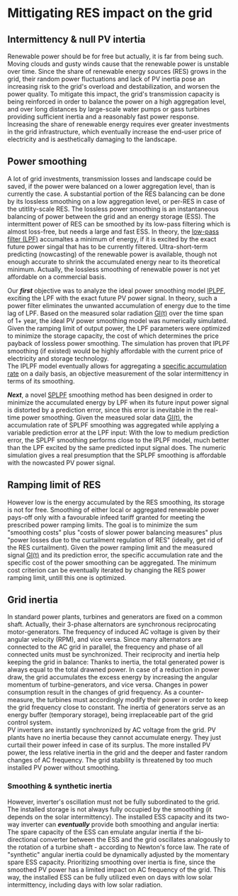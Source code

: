 # Mittigating RES impact on the grid

## Intermittency & null PV intertia
Renewable power should be for free but actually, it is far from being such. Moving clouds and gusty winds cause that the renewable power is unstable over time. Since the share of renewable energy sources (RES) grows in the grid, their random power fluctuations and lack of PV inertia pose an increasing risk to the grid's overload and destabilization, and worsen the power quality. To mitigate this impact, the grid's transmission capacity is being reinforced in order to balance the power on a high aggregation level, and over long distances by large-scale water pumps or gass turbines providing sufficient inertia and a reasonably fast power response. Increasing the share of renewable energy requires ever greater investments in the grid infrastructure, which eventually increase the end-user price of electricity and is aesthetically damaging to the landscape.  
## Power smoothing
A lot of grid investments, transmission losses and landscape could be saved, if the power were balanced on a lower aggregation level, than is currently the case. A substantial portion of the RES balancing can be done by its lossless smoothing on a low aggregation level, or per-RES in case of the utitlity-scale RES. The lossless power smoothing is an instantaneous balancing of power between the grid and an energy storage (ESS). The intermittent power of RES can be smoothed by its low-pass filtering which is almost loss-free, but needs a large and fast ESS. In theory, the [low-pass filter (LPF)](https://en.wikipedia.org/wiki/Low-pass_filter) accumaltes a minimum of energy, if it is excited by the exact future power singal that has to be currently filtered. Ultra-short-term predicting (nowcasting) of the renewable power is available, though not enough accurate to shrink the accumulated energy near to its theoretical minimum. Actually, the lossless smoothing of renewable power is not yet affordable on a commercial basis.  

Our ***first*** objective was to analyze the ideal power smoothing model [IPLPF](https://mhrons.github.io/pv_smooth/#ideal-predictive-smoothing-iplpf), exciting the LPF with the exact future PV power signal. In theory, such a power filter eliminates the unwanted accumulation of energy due to the time lag of LPF. Based on the measured solar radiation [GI(t)](https://mhrons.github.io/pv_log/) over the time span of 1+ year, the ideal PV power smoothing model was numerically simulated. Given the ramping limit of output power, the LPF parameters were optimized to minimize the storage capacity, the cost of which determines the price payback of lossless power smoothing. The simulation has proven that IPLPF smoothing (if existed) would be highly affordable with the current price of electricity and storage technology.   
The IPLPF model eventually allows for aggregating a [specific accumulation rate](https://mhrons.github.io/pv_smooth/#specific-accumulation-rate) on a daily basis, an objective measurement of the solar intermittency in terms of its smoothing.  

***Next***, a novel [SPLPF](https://mhrons.github.io/splpf/) smoothing method has been designed in order to minimize the accumulated energy by LPF when its future input power signal is distorted by a prediction error, since this error is inevitable in the real-time power smoothing. Given the measured solar data [GI(t)](https://mhrons.github.io/pv_log/), the accumulation rate of SPLPF smoothing was aggregated while applying a variable prediction error at the LPF input: With the low to medium prediction error, the SPLPF smoothing performs close to the IPLPF model, much better than the LPF excited by the same predicted input signal does. The numeric simulation gives a real presumption that the SPLPF smoothing is affordable with the nowcasted PV power signal.  

## Ramping limit of RES
However low is the energy accumulated by the RES smoothing, its storage is not for free. Smoothing of either local or aggregated renewable power pays-off only with a favourable infeed tariff granted for meeting the prescribed power ramping limits. The goal is to minimize the sum "smoothing costs" plus "costs of slower power balancing measures" plus "power losses due to the curtailment regulation of RES" (ideally, get rid of the RES curtailment). Given the power ramping limit and the measured signal [GI(t)](https://mhrons.github.io/pv_log/) and its prediction error, the specific accumulation rate and the specific cost of the power smoothing can be aggregated. The minimum cost criterion can be eventually iterated by changing the RES power ramping limit, untill this one is optimized.

## Grid inertia
In standard power plants, turbines and generators are fixed on a common shaft. Actually, their 3-phase alternators are synchronous reciprocating motor-generators. The frequency of induced AC voltage is given by their angular velocity (RPM), and vice versa. Since many alternators are connected to the AC grid in parallel, the frequency and phase of all connected units must be synchronized. Their reciprocity and inertia help keeping the grid in balance: Thanks to inertia, the total generated power is always equal to the total drawned power. In case of a reduction in power draw, the grid accumulates the excess energy by increasing the angular momentum of turbine-generators, and vice versa. Changes in power consumption result in the changes of grid frequency. As a counter-measure, the turbines must accordingly modify their power in order to keep the grid frequency close to constant. The inertia of generators serve as an energy buffer (temporary storage), being irreplaceable part of the grid control system.  
PV inverters are instantly synchronized by AC voltage from the grid. PV plants have no inertia because they cannot accumulate energy. They just curtail their power infeed in case of its surplus. The more installed PV power, the less relative inertia in the grid and the deeper and faster random changes of AC frequency. The grid stability is threatened by too much installed PV power without smoothing.

### Smoothing & synthetic inertia
However, inverter's oscillation must not be fully subordinated to the grid. The installed storage is not always fully occupied by the smoothing (it depends on the solar intermittency). The installed ESS capacity and its two-way inverter can ***eventually*** provide both smoothing and angular inertia: The spare capacity of the ESS can emulate angular inertia if the bi-directional converter between the ESS and the grid oscillates analogously to the rotation of a turbine shaft - according to Newton's force law. The rate of "synthetic" angular inertia could be dynamically adjusted by the momentary spare ESS capacity. Prioritizing smoothing over inertia is fine, since the smoothed PV power has a limited impact on AC frequency of the grid. This way, the installed ESS can be fully utilized even on days with low solar intermittency, including days with low solar radiation.
